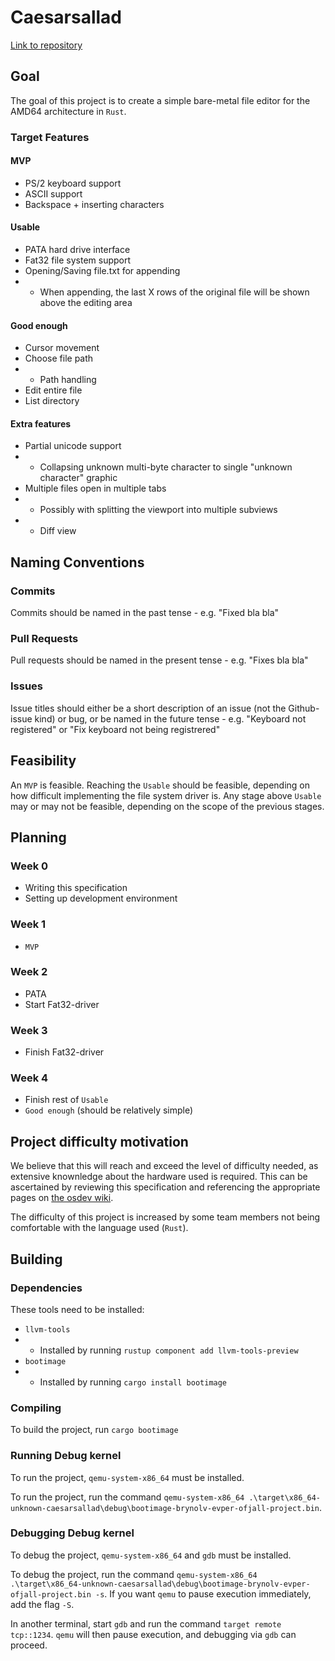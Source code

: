 # Caesarsallad

[Link to repository](https://github.com/INDAPlus20/brynolv-evper-ofjall-project)

## Goal

The goal of this project is to create a simple bare-metal file editor for the AMD64 architecture in `Rust`.

### Target Features

#### **MVP**

- PS/2 keyboard support
- ASCII support
- Backspace + inserting characters

#### **Usable**

- PATA hard drive interface
- Fat32 file system support
- Opening/Saving file.txt for appending
- - When appending, the last X rows of the original file will be shown above the editing area

#### **Good enough**

- Cursor movement
- Choose file path
- - Path handling
- Edit entire file
- List directory

#### **Extra features**

- Partial unicode support
- - Collapsing unknown multi-byte character to single "unknown character" graphic
- Multiple files open in multiple tabs
- - Possibly with splitting the viewport into multiple subviews
- - Diff view

## Naming Conventions

### Commits

Commits should be named in the past tense - e.g. "Fixed bla bla"

### Pull Requests

Pull requests should be named in the present tense - e.g. "Fixes bla bla"

### Issues

Issue titles should either be a short description of an issue (not the Github-issue kind) or bug,
or be named in the future tense - e.g. "Keyboard not registered" or "Fix keyboard not being registrered"

## Feasibility

An `MVP` is feasible. Reaching the `Usable` should be feasible, depending on how difficult implementing the file system driver is.
Any stage above `Usable` may or may not be feasible, depending on the scope of the previous stages.

## Planning

### Week 0

- Writing this specification
- Setting up development environment

### Week 1

- `MVP`

### Week 2

- PATA
- Start Fat32-driver

### Week 3

- Finish Fat32-driver

### Week 4

- Finish rest of `Usable`
- `Good enough` (should be relatively simple)

## Project difficulty motivation

We believe that this will reach and exceed the level of difficulty needed, as extensive knownledge about the hardware used is required.
This can be ascertained by reviewing this specification and referencing the appropriate pages on [the osdev wiki](https://wiki.osdev.org).

The difficulty of this project is increased by some team members not being comfortable with the language used (`Rust`).

## Building

### Dependencies

These tools need to be installed:

- `llvm-tools`
- - Installed by running `rustup component add llvm-tools-preview`
- `bootimage`
- - Installed by running `cargo install bootimage`

### Compiling

To build the project, run `cargo bootimage`

### Running Debug kernel

To run the project, `qemu-system-x86_64` must be installed.

To run the project, run the command `qemu-system-x86_64 .\target\x86_64-unknown-caesarsallad\debug\bootimage-brynolv-evper-ofjall-project.bin`.

### Debugging Debug kernel

To debug the project, `qemu-system-x86_64` and `gdb` must be installed.

To debug the project, run the command `qemu-system-x86_64 .\target\x86_64-unknown-caesarsallad\debug\bootimage-brynolv-evper-ofjall-project.bin -s`.
If you want `qemu` to pause execution immediately, add the flag `-S`.

In another terminal, start `gdb` and run the command `target remote tcp::1234`. `qemu` will then pause execution, and debugging via `gdb` can proceed.